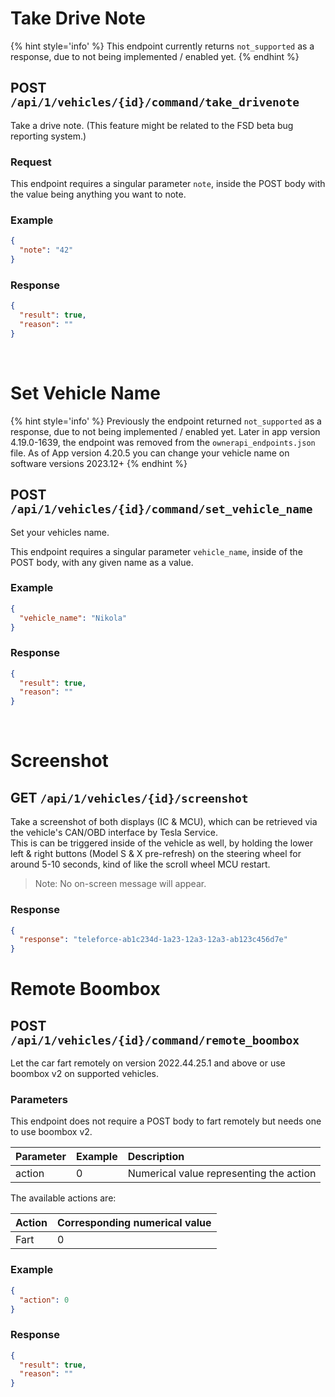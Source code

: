 # Take Drive Note

{% hint style='info' %}
This endpoint currently returns `not_supported` as a response, due to not being implemented / enabled yet.
{% endhint %}

## POST `/api/1/vehicles/{id}/command/take_drivenote`

Take a drive note. (This feature might be related to the FSD beta bug reporting system.)

### Request

This endpoint requires a singular parameter `note`, inside the POST body with the value being anything you want to note.

### Example

```json
{
  "note": "42"
}
```

### Response

```json
{
  "result": true,
  "reason": ""
}
```

<br/>

# Set Vehicle Name

{% hint style='info' %}
Previously the endpoint returned `not_supported` as a response, due to not being implemented / enabled yet.
Later in app version 4.19.0-1639, the endpoint was removed from the `ownerapi_endpoints.json` file.
As of App version 4.20.5 you can change your vehicle name on software versions 2023.12+
{% endhint %}

## POST `/api/1/vehicles/{id}/command/set_vehicle_name`

Set your vehicles name.

This endpoint requires a singular parameter `vehicle_name`, inside of the POST body, with any given name as a value.

### Example

```json
{
  "vehicle_name": "Nikola"
}
```

### Response

```json
{
  "result": true,
  "reason": ""
}
```

<br/>

# Screenshot

## GET `/api/1/vehicles/{id}/screenshot`

Take a screenshot of both displays (IC & MCU), which can be retrieved via the vehicle's CAN/OBD interface by Tesla Service. <br/>
This is can be triggered inside of the vehicle as well, by holding the lower left & right buttons (Model S & X pre-refresh) on the steering wheel for around 5-10 seconds, kind of like the scroll wheel MCU restart.

> Note: No on-screen message will appear.

### Response

```json
{
  "response": "teleforce-ab1c234d-1a23-12a3-12a3-ab123c456d7e"
}
```

# Remote Boombox

## POST `/api/1/vehicles/{id}/command/remote_boombox`

Let the car fart remotely on version 2022.44.25.1 and above or use boombox v2 on supported vehicles.

### Parameters

This endpoint does not require a POST body to fart remotely but needs one to use boombox v2.

| Parameter | Example | Description                             |
| :-------- | :------ | :-------------------------------------- |
| action    | 0       | Numerical value representing the action |

The available actions are:

| Action | Corresponding numerical value |
| :----- | :---------------------------- |
| Fart   | 0                             |

### Example

```json
{
  "action": 0
}
```

### Response

```json
{
  "result": true,
  "reason": ""
}
```
